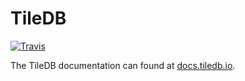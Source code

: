# TileDB

[![Travis](https://travis-ci.org/TileDB-Inc/TileDB.svg?branch=master)](https://travis-ci.org/TileDB-Inc/TileDB)

The TileDB documentation can found at [docs.tiledb.io](https://docs.tiledb.io).

